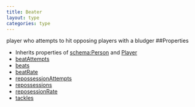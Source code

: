 ```yaml
---
title: Beater
layout: type
categories: type
---
```

player who attempts to hit opposing players with a bludger 
##Properties
* Inherits properties of [schema:Person](http://schema.org/Person) and [Player](Player)
* [beatAttempts](beatAttempts)
* [beats](beats)
* [beatRate](beatRate)
* [repossessionAttempts](repossessionAttempts)
* [repossessions](repossessions)
* [reposessionRate](repossessionRate)
* [tackles](tackles)
